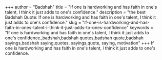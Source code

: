+++
author = "Badshah"
title = "If one is hardworking and has faith in one's talent, I think it just adds to one's confidence."
description = "the best Badshah Quote: If one is hardworking and has faith in one's talent, I think it just adds to one's confidence."
slug = "if-one-is-hardworking-and-has-faith-in-ones-talent-i-think-it-just-adds-to-ones-confidence"
keywords = "If one is hardworking and has faith in one's talent, I think it just adds to one's confidence.,badshah,badshah quotes,badshah quote,badshah sayings,badshah saying,quotes, sayings,quote, saying, motivation"
+++
If one is hardworking and has faith in one's talent, I think it just adds to one's confidence.
